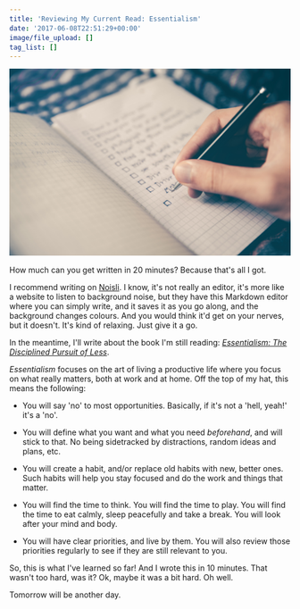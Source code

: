 ```yaml
---
title: 'Reviewing My Current Read: Essentialism'
date: '2017-06-08T22:51:29+00:00'
image/file_upload: []
tag_list: []
---
```



![](/uploads/2017/06/08/glenn-carstens-peters-190592.jpg)

How much can you get written in 20 minutes? Because that's all I got.

I recommend writing on <a href="https://www.noisli.com/" target="_blank">Noisli</a>. I know, it's not really an editor, it's more like a website to listen to background noise, but they have this Markdown editor where you can simply write, and it saves it as you go along, and the background changes colours. And you would think it'd get on your nerves, but it doesn't. It's kind of relaxing. Just give it a go.

In the meantime, I'll write about the book I'm still reading: <a href="https://www.goodreads.com/book/show/18077875-essentialism" target="_blank">*Essentialism: The Disciplined Pursuit of Less*</a>.

*Essentialism* focuses on the art of living a productive life where you focus on what really matters, both at work and at home. Off the top of my hat, this means the following:

* You will say 'no' to most opportunities. Basically, if it's not a 'hell, yeah!' it's a 'no'.

* You will define what you want and what you need *beforehand*, and will stick to that. No being sidetracked by distractions, random ideas and plans, etc.

* You will create a habit, and/or replace old habits with new, better ones. Such habits will help you stay focused and do the work and things that matter.

* You will find the time to think. You will find the time to play. You will find the time to eat calmly, sleep peacefully and take a break. You will look after your mind and body.

* You will have clear priorities, and live by them. You will also review those priorities regularly to see if they are still relevant to you.

So, this is what I've learned so far! And I wrote this in 10 minutes. That wasn't too hard, was it? Ok, maybe it was a bit hard. Oh well.

Tomorrow will be another day.
